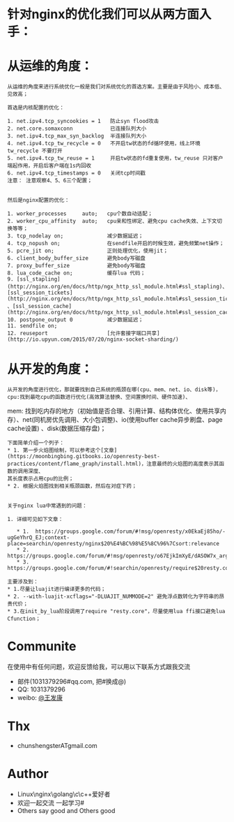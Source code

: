 针对nginx的优化我们可以从两方面入手： 
====



从运维的角度：   
====  
    从运维的角度来进行系统优化一般是我们对系统优化的首选方案。主要是由于风险小、成本低、见效高；
    
	首选是内核配置的优化：
    
	1. net.ipv4.tcp_syncookies = 1   防止syn flood攻击
	2. net.core.somaxconn            已连接队列大小
	3. net.ipv4.tcp_max_syn_backlog  半连接队列大小
	4. net.ipv4.tcp_tw_recycle = 0   不开启tw状态的fd循环使用，线上环境 tw_recycle 不要打开
    5. net.ipv4.tcp_tw_reuse = 1     开启tw状态的fd重复使用，tw_reuse 只对客户端起作用，开启后客户端在1s内回收
	6. net.ipv4.tcp_timestamps = 0   关闭tcp时间戳
	注意： 注意观察4、5、6三个配置；
	
	
	然后是nginx配置的优化：   

	1. worker_processes     auto;   cpu个数自动适配；
    2. worker_cpu_affinity  auto;   cpu亲和性绑定、避免cpu cache失效、上下文切换等等；
	3. tcp_nodelay on;              减少数据延迟；
	4. tcp_nopush on;               在sendfile开启的时候生效，避免频繁net操作；
	5. pcre_jit on;                 正则处理优化，使用jit；
	6. client_body_buffer_size      避免body写磁盘
	7. proxy_buffer_size            避免body写磁盘
	8. lua_code_cache on;           缓存lua 代码；
	9. [ssl_stapling](http://nginx.org/en/docs/http/ngx_http_ssl_module.html#ssl_stapling)、[ssl_session_tickets](http://nginx.org/en/docs/http/ngx_http_ssl_module.html#ssl_session_tickets) 、[ssl_session_cache](http://nginx.org/en/docs/http/ngx_http_ssl_module.html#ssl_session_cache)
    10. postpone_output 0           减少数据延迟；
	11. sendfile on;
	12. reuseport                   [允许套接字端口共享](http://io.upyun.com/2015/07/20/nginx-socket-sharding/)

	


从开发的角度：
======

    从开发的角度进行优化，那就要找到自己系统的瓶颈在哪(cpu、mem、net、io、disk等)，cpu:找到最吃cpu的函数进行优化(高效算法替换、空间置换时间、硬件加速)、
mem: 找到吃内存的地方（初始值是否合理、引用计算、结构体优化、使用共享内存）、net(同机房优先调用、大小包调整)、io(使用buffer cache异步刷盘、page cache设置)
、disk(数据压缩存盘)；    

    下面简单介绍一个列子：
	* 1. 第一步火焰图绘制，可以参考这个[文章](https://moonbingbing.gitbooks.io/openresty-best-practices/content/flame_graph/install.html)，注意最终的火焰图的高度表示其函数的调用深度、
	其长度表示占用cpu的比例；     
	* 2. 根据火焰图找到相关瓶颈函数，然后在对症下药；
	
	
	关于nginx lua中常遇到的问题：

	1. 详细可见如下文章：

	   * 1.  https://groups.google.com/forum/#!msg/openresty/x0EkaEj85ho/-ugGeYhrQ_EJ;context-place=searchin/openresty/nginx$20%E4%BC%98%E5%8C%96%7Csort:relevance         
	   * 2.  https://groups.google.com/forum/#!msg/openresty/o67EjkImXyE/dASOW7x_argJ      
	   * 3.  https://groups.google.com/forum/#!searchin/openresty/require$20resty.core/openresty/psPBSG4KcSU/Xp1QTx7tCAAJ     
	   
	主要涉及到：
	* 1.尽量让luajit进行编译更多的代码；
	* 2. --with-luajit-xcflags="-DLUAJIT_NUMMODE=2" 避免浮点数转化为字符串的昂贵代价；
	* 3.在init_by_lua阶段调用了require "resty.core"，尽量使用lua ffi接口避免lua Cfunction；

Communite
====
 
在使用中有任何问题，欢迎反馈给我，可以用以下联系方式跟我交流

* 邮件(1031379296#qq.com, 把#换成@)
* QQ: 1031379296
* weibo: [@王发康](http://weibo.com/u/2786211992/home)




Thx
====

* chunshengsterATgmail.com



Author
====
* Linux\nginx\golang\c\c++爱好者
* 欢迎一起交流  一起学习# 
* Others say good and Others good
	


